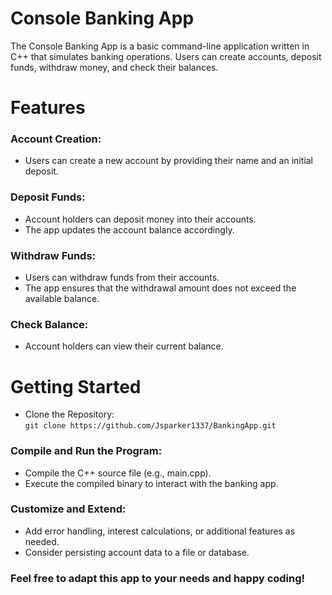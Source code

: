 # Console Banking App
The Console Banking App is a basic command-line application written in C++ that simulates banking operations. Users can create accounts, deposit funds, withdraw money, and check their balances.

# Features
### Account Creation:
- Users can create a new account by providing their name and an initial deposit.
### Deposit Funds:
- Account holders can deposit money into their accounts.
- The app updates the account balance accordingly.
### Withdraw Funds:
- Users can withdraw funds from their accounts.
- The app ensures that the withdrawal amount does not exceed the available balance.
### Check Balance:
- Account holders can view their current balance.

  
# Getting Started
- Clone the Repository:</br>
```git clone https://github.com/Jsparker1337/BankingApp.git ``` 


### Compile and Run the Program:
- Compile the C++ source file (e.g., main.cpp).
- Execute the compiled binary to interact with the banking app.
### Customize and Extend:
- Add error handling, interest calculations, or additional features as needed.
- Consider persisting account data to a file or database.

### Feel free to adapt this app to your needs and happy coding! 
